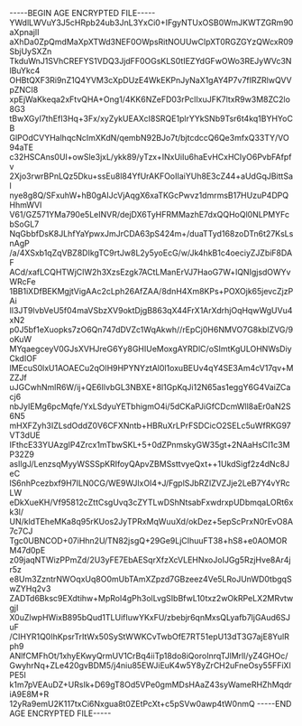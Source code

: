 -----BEGIN AGE ENCRYPTED FILE-----
YWdlLWVuY3J5cHRpb24ub3JnL3YxCi0+IFgyNTUxOSB0WmJKWTZGRm90aXpnajlI
aXhDa0ZpQmdMaXpXTWd3NEF0OWpsRitNOUUwClpXT0RGZGYzQWcxR09SbjUySXZn
TkduWnJ1SVhCREFYS1VDQ3JjdFF0OGsKLS0tIEZYdGFwOWo3REJyWVc3NlBuYkc4
OHBtQXF3Ri9nZ1Q4YVM3cXpDUzE4WkEKPnJyNaX1gAY4P7v7fIRZRlwQVVpZNCI8
xpEjWaKkeqa2xFtvQHA+Ong1/4KK6NZeFD03rPclIxuJFK7ltxR9w3M8ZC2lo8G3
tBwXGyI7thEfI3Hq+3Fx/xyZykUEAXcI8SRQE1plrYYkSNb9Tsr6t4kq1BYHYoCB
GlPOdCVYHalhqcNcImXKdN/qembN92BJo7t/bjtcdccQ6Qe3mfxQ33TY/VO94aTE
c32HSCAns0UI+owSle3jxL/ykk89/yTzx+INxUiIu6haEvHCxHCIyO6PvbFAfpfv
2Xjo3rwrBPnLQz5Dku+ssEu8l84YfUrAKFOoIIaiYUh8E3cZ44+aUdGqJBittSal
nye8g8Q/SFxuhW+hB0gAIJcVjAqgX6xaTKGcPwvz1dmrmsB17HUzuP4DPQHhmWVl
V61/GZ571YMa790e5LeINVR/dejDX6TyHFRMMazhE7dxQQHoQl0NLPMYFcbSoGL7
NqGbbfDsK8JLhfYaYpwxJmJrCDA63pS424m+/duaTTyd168zoDTn6t27KsLsnAgP
/a/4XSxb1qZqVBZ8DIkgTC9rtJw8L2y5yoEcG/w/Jk4hkB1c4oeciyZJZbiF8DAF
ACd/xafLCQHTWjCIW2h3XzsEzgk7ACtLManErVJ7HaoG7W+lQNIgjsdOWYvWRcFe
1BB1iXDfBEKMgjtVigAAc2cLph26AfZAA/8dnH4Xm8KPs+POXOjk65jevcZjzPAi
Il3JT9lvbVeU5f04maVSbzXV9oktDjgB863qX44FrX1ArXdrhjOqHqwWgUVu4xN2
p0J5bf1eXuopks7zO6Qn747dDVZc1WqAkwh//rEpCj0H6NMVO7G8kbIZVG/9oKuW
MYqaegceyV0GJsXVHJreG6Yy8GHIUeMoxgAYRDlC/oSImtKgULOHNWsDiyCkdIOF
lMEcuS0lxU1AOAECu2qOlH9HPYNYztAl0l1oxuBEUv4qY4SE3Am4cV17qv+MZZJf
uJGCwhNmlR6W/ij+QE6IlvbGL3NBXE+8l1GpKqJi12N65as1eggY6G4VaiZCacj6
nbJyIEMg6pcMqfe/YxLSdyuYETbhigmO4i/5dCKaPJiGfCDcmWll8aEr0aN2S6N5
mHXFZyh3IZLsdOddZ0V6CFXNntb+HBRuXrLPrFSDCicO2SELc5uWfRKG97VT3dUE
IFthcE33YUAzgIP4Zrcx1mTbwSKL+5+0dZPnmskyGW35gt+2NAaHsCI1c3MP32Z9
asIlgJ/LenzsqMyyWSSSpKRIfoyQApvZBMSsttvyeQxt++1UkdSigf2z4dNc8JeC
lS6nhPcezbxf9H7ILN0CG/WE9WJlxOI4+J/FgplSJbRZIZVZJje2LeB7Y4vYRcLW
eDkXueKH/Vf95812cZttCsgUvq3cZYTLwDShNtsabFxwdrxpUDbmqaLORt6xk3l/
UN/kldTEheMKa8q95rKUos2JyTPRxMqWuuXd/okDez+5epScPrxN0rEvO8A7c7CJ
Tgc0UBNCOD+07iHhn2U/TN82jsgQ+29Ge9LjCIhuuFT38+hS8+e0AOMORM47d0pE
z09jaqNTWizPPmZd/2U3yFE7EbAESqrXfzXcVLEHNxoJoIJGg5RzjHve8Ar4jr5z
e8Um3ZzntrNWOqxUq8O0mUbTAmXZpzd7GBzeez4Ve5LRoJUnWD0tbgqSwZYHq2v3
ZADTd6Bksc9EXdtihw+MpRol4gPh3olLvgSIbBfwL10txz2wOkRPeLX2MRvtwgjI
X0uZlwpHWixB895bQud1TLUifIuwYKxFU/zbebjr6qnMxsQLyafb7ljGAud6SJuF
/CIHYR1Q0IhKpsrTrItWx50SyStWWKCvTwbOfE7RT51epU13dT3G7ajE8YulRph9
ANlfCMFhOt/1xhyEKwyQrmUV1CrBq4iiTp18do8iQoroInrqTJlMrll/yZ4GHOc/
GwyhrNq+ZLe420gvBDM5/j4niu85EWJiEuK4w5Y8yZrCH2uFneOsy55FFiXlPE5l
k1m7pVEAuDZ+URsIk+D69gT8Od5VPe0gmMDsHAaZ43syWameRHZhMqdriA9E8M+R
12yRa9emU2K117txCi6Nxgua8t0ZEtPcXt+c5pSVw0awp4tW0nmQ
-----END AGE ENCRYPTED FILE-----
